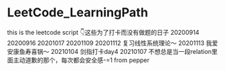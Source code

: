 # LeetCode_LearningPath
this is the leetcode script
👇这些为了打卡而没有做题的日子
20200914
20200916
20201017
20201109
20201112 复习线性系统理论～
20201113 我爱安康鱼寿喜锅～
20210104 剑指打卡day4
20210107 不想总是当一段relation里面主动道歉的那个，每次都会安全感-=1
from pepper



  
